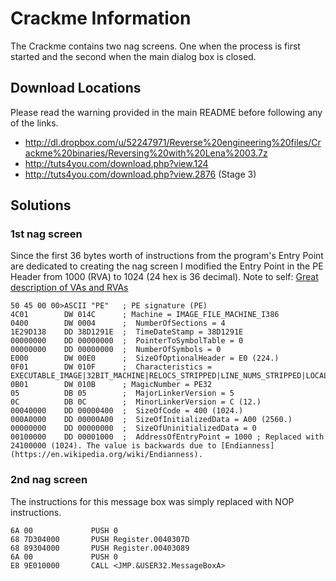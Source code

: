 Crackme Information
===================
The Crackme contains two nag screens. One when the process is first started and the second when the main dialog box is closed.

Download Locations
------------------
Please read the warning provided in the main README before following any of the links.
* http://dl.dropbox.com/u/52247971/Reverse%20engineering%20files/Crackme%20binaries/Reversing%20with%20Lena%2003.7z
* http://tuts4you.com/download.php?view.124
* http://tuts4you.com/download.php?view.2876 (Stage 3)

Solutions
---------

### 1st nag screen
Since the first 36 bytes worth of instructions from the program's Entry Point are dedicated to creating the nag screen I modified the Entry Point in the PE Header from 1000 (RVA) to 1024 (24 hex is 36 decimal).
Note to self: [Great description of VAs and RVAs](http://stackoverflow.com/questions/2170843/va-virutual-adress-rva-relative-virtual-address)

    50 45 00 00>ASCII "PE"   ; PE signature (PE)
    4C01        DW 014C      ; Machine = IMAGE_FILE_MACHINE_I386
    0400        DW 0004      ;  NumberOfSections = 4
    1E29D138    DD 38D1291E  ;  TimeDateStamp = 38D1291E
    00000000    DD 00000000  ;  PointerToSymbolTable = 0
    00000000    DD 00000000  ;  NumberOfSymbols = 0
    E000        DW 00E0      ;  SizeOfOptionalHeader = E0 (224.)
    0F01        DW 010F      ;  Characteristics = EXECUTABLE_IMAGE|32BIT_MACHINE|RELOCS_STRIPPED|LINE_NUMS_STRIPPED|LOCAL_SYMS_STRIPPED
    0B01        DW 010B      ; MagicNumber = PE32
    05          DB 05        ;  MajorLinkerVersion = 5
    0C          DB 0C        ;  MinorLinkerVersion = C (12.)
    00040000    DD 00000400  ;  SizeOfCode = 400 (1024.)
    000A0000    DD 00000A00  ;  SizeOfInitializedData = A00 (2560.)
    00000000    DD 00000000  ;  SizeOfUninitializedData = 0
    00100000    DD 00001000  ;  AddressOfEntryPoint = 1000 ; Replaced with 24100000 (1024). The value is backwards due to [Endianness](https://en.wikipedia.org/wiki/Endianness). 

### 2nd nag screen
The instructions for this message box was simply replaced with NOP instructions.

    6A 00             PUSH 0
    68 7D304000       PUSH Register.0040307D
    68 89304000       PUSH Register.00403089
    6A 00             PUSH 0
    E8 9E010000       CALL <JMP.&USER32.MessageBoxA>

